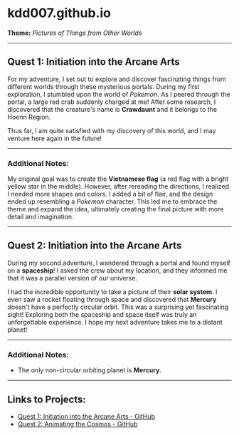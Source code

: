 # **kdd007.github.io**  
**Theme:** *Pictures of Things from Other Worlds*

---

## **Quest 1: Initiation into the Arcane Arts**

For my adventure, I set out to explore and discover fascinating things from different worlds through these mysterious portals. During my first exploration, I stumbled upon the world of *Pokemon*. As I peered through the portal, a large red crab suddenly charged at me! After some research, I discovered that the creature's name is **Crawdaunt** and it belongs to the Hoenn Region.  

Thus far, I am quite satisfied with my discovery of this world, and I may venture here again in the future!

---

### **Additional Notes:**

My original goal was to create the **Vietnamese flag** (a red flag with a bright yellow star in the middle). However, after rereading the directions, I realized I needed more shapes and colors. I added a bit of flair, and the design ended up resembling a *Pokemon* character. This led me to embrace the theme and expand the idea, ultimately creating the final picture with more detail and imagination.

---

## **Quest 2: Initiation into the Arcane Arts**

During my second adventure, I wandered through a portal and found myself on a **spaceship**! I asked the crew about my location, and they informed me that it was a parallel version of our universe.  

I had the incredible opportunity to take a picture of their **solar system**. I even saw a rocket floating through space and discovered that **Mercury** doesn't have a perfectly circular orbit. This was a surprising yet fascinating sight! Exploring both the spaceship and space itself was truly an unforgettable experience. I hope my next adventure takes me to a distant planet!

---

### **Additional Notes:**

- The only non-circular orbiting planet is **Mercury**.
  
---

## **Links to Projects:**

- [Quest 1: Initiation into the Arcane Arts - GitHub](https://github.com/kdd007/quest-1-initiation-into-the-arcane-arts-kdd007)
- [Quest 2: Animating the Cosmos - GitHub](https://github.com/kdd007/quest-2-animating-the-cosmos-kdd007)
